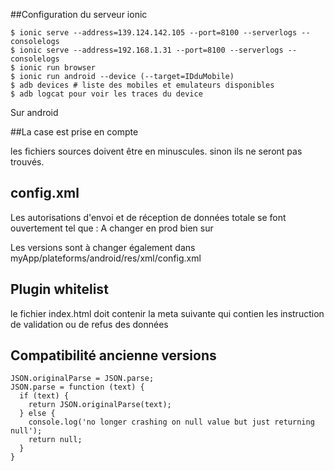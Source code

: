 
##Configuration du serveur ionic

	$ ionic serve --address=139.124.142.105 --port=8100 --serverlogs --consolelogs
	$ ionic serve --address=192.168.1.31 --port=8100 --serverlogs --consolelogs
	$ ionic run browser
	$ ionic run android --device (--target=IDduMobile)
	$ adb devices # liste des mobiles et emulateurs disponibles
	$ adb logcat pour voir les traces du device


Sur android

##La case est prise en compte

les fichiers sources doivent être en minuscules. sinon ils ne seront pas trouvés.

## config.xml

Les autorisations d'envoi et de réception de données totale se font ouvertement tel que :
	<content src="index.html"/>
	<allow-navigation href="*" />
	<allow-intent href="*" />
	<access origin="*"/>
A changer en prod bien sur
  
Les versions sont à changer également dans myApp/plateforms/android/res/xml/config.xml
	<preference name="android-minSdkVersion" value="10"/>
	<preference name="android-maxSdkVersion" value="23"/>
	<preference name="android-targetSdkVersion" value="10"/>

## Plugin whitelist
le fichier index.html doit contenir la meta suivante qui contien les instruction de validation ou de refus des données
	<meta http-equiv="Content-Security-Policy" content="default-src 'self' http://* data: gap: https://ssl.gstatic.com ; script-src 'self'">
  
## Compatibilité ancienne versions

	JSON.originalParse = JSON.parse;
	JSON.parse = function (text) {
	  if (text) {
	    return JSON.originalParse(text);
	  } else {
	    console.log('no longer crashing on null value but just returning null');
	    return null;
	  }
	}